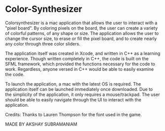# Color-Synthesizer
Colorsynthesizer is a mac application that allows the user to interact with a "pixel board". By coloring pixels on the board, the 
user can create a variety of colorful patterns, of any shape or size. The application allows the user to change 
the cursor size, to erase or fill the pixel board, and to create nearly any color through three color sliders.

The application itself was created in Xcode, and written in C++ as a learning experience. Though written completely in C++, the code is built on the SFML framework, which provided the functions necessary for the code to work. Regardless, anyone versed in C++ would be able to easily examine the code.

To launch the application, a mac with the
latest OS is required. The application itself can be launched immediately once downloaded. Due to the simplicity of the application, it only requires a mouse/trackpad. The user should be able to easily 
navigate through the UI to interact with the application.

Credits: Thanks to Lauren Thompson for the font used in the game.

MADE BY AKSHAY SUBRAMANIAM
